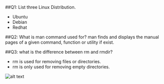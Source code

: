 ##Q1: List three Linux Distribution.
* Ubuntu
* Debian
* Redhat

##Q2: What is man command used for?
man finds and displays the manual pages of a given command, function or utility if exist.

##Q3: what is the difference between rm and rmdir?
* rm is used for removing files or directories.
* rm is only used for removing empty directories.


![alt text](<Screenshot from 2022-09-25 09-16-25-1.png>)